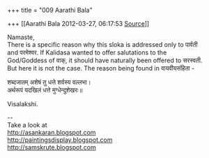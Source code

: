 +++
title = "009 Aarathi Bala"

+++
[[Aarathi Bala	2012-03-27, 06:17:53 [Source](https://groups.google.com/g/samskrita/c/qVDwKqFADvg)]]



Namaste,  
There is a specific reason why this sloka is addressed only to पार्वती  
and परमेश्वर. If Kalidasa wanted to offer salutations to the  
God/Goddess of वाक्, it should have naturally been offered to सरस्वती.  
But here it is not the case. The reason being found in वायवीयसंहिता -

शब्दजातम् अशेषं तु धत्ते शर्वस्य वल्लभा।  
अर्थरूपं यदखिलं धत्ते मुग्धेन्दुशेखरः॥

Visalakshi.

  
--  
Take a look at  
<http://asankaran.blogspot.com>  
<http://paintingsdisplay.blogspot.com>  
<http://samskrute.blogspot.com>  

